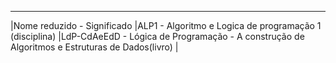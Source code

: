--------------------------------------------------------------------------------------------------------
|Nome reduzido	-	Significado
|ALP1		-	Algoritmo e Logica de programação 1 (disciplina)
|LdP-CdAeEdD	-	Lógica de Programação - A construção de Algoritmos e Estruturas de Dados(livro)
|
